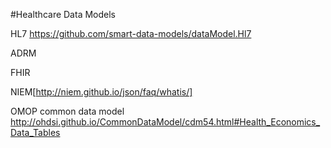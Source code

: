 #Healthcare Data Models

HL7 https://github.com/smart-data-models/dataModel.Hl7

ADRM 

FHIR 

NIEM[http://niem.github.io/json/faq/whatis/]


OMOP common data model http://ohdsi.github.io/CommonDataModel/cdm54.html#Health_Economics_Data_Tables
